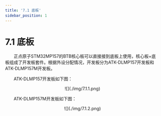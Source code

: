 ```yaml
---
title: '7.1 底板'
sidebar_position: 1
---
```


# 7.1 底板

&emsp;&emsp;正点原子STM32MP157的BTB核心板可以直接接到底板上使用，核心板+底板组成了开发板套件。根据外设分配情况，开发板分为ATK-DLMP157开发板和ATK-DLMP157M开发板。

&emsp;&emsp;ATK-DLMP157开发板如下图：

<center>
![](./img/7.1.1.png)
</center>

&emsp;&emsp;ATK-DLMP157M开发板如下图：

<center>
![](./img/7.1.2.png)
</center>









